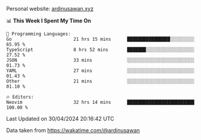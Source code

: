 Personal website: [ardinusawan.xyz](https://ardinusawan.xyz)

<!--START_SECTION:waka-->
📊 **This Week I Spent My Time On** 

```text
💬 Programming Languages: 
Go                       21 hrs 15 mins      ████████████████░░░░░░░░░   65.95 % 
TypeScript               8 hrs 52 mins       ███████░░░░░░░░░░░░░░░░░░   27.52 % 
JSON                     33 mins             ░░░░░░░░░░░░░░░░░░░░░░░░░   01.73 % 
YAML                     27 mins             ░░░░░░░░░░░░░░░░░░░░░░░░░   01.43 % 
Other                    21 mins             ░░░░░░░░░░░░░░░░░░░░░░░░░   01.10 % 

🔥 Editors: 
Neovim                   32 hrs 14 mins      █████████████████████████   100.00 % 
```


 Last Updated on 30/04/2024 20:16:42 UTC
<!--END_SECTION:waka-->
Data taken from https://wakatime.com/@ardinusawan
